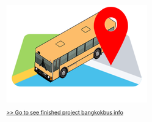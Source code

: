 

![alt text](https://github.com/V9nineIX/BKKBusMap/blob/master/src/img/businfo_icon.png)

[>> Go to see finished project bangkokbus info ](https://www.google.com)

